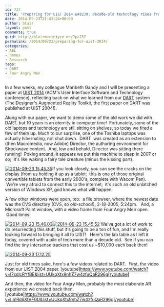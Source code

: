 ```yaml
---
id: 737
title: 'Preparing for UIST 2014 &#8230; decade-old technology rises from the dead!'
date: 2014-09-23T21:43:24+00:00
author: blair
layout: post
comments: true
guid: http://blairmacintyre.me/?p=737
permalink: /2014/09/23/preparing-for-uist-2014/
categories:
- AEL
- demos
- Research
tags:
- DART
- Four Angry Men
---
```


In a few weeks, my colleague Maribeth Gandy and I will be presenting a paper at [UIST 2014](http://www.acm.org/uist/uist2014/) (ACM's User Interface Software and Technology conference), reflecting back on what we learned from our [DART](http://ael.gatech.edu/dart/) system (The Designer's Augmented Reality Toolkit, the first paper on DART was published at UIST 2004!).

Along with our paper, we want to demo some of the old work we did with DART, but 10 years is an eternity in computer time!  Fortunately, some of the old laptops and technology are still sitting on shelves, so today we fired a few of them up. Much to our surprise, one of the Toshiba laptops was actually hibernating, not shut down.  DART  was created as an extension to (then Macromedia, now Adobe) Director, the authoring environment for Shockwave content.  And, low and behold, Director was sitting there running!  Poking around, it appears we put this machine to sleep in 2007 or so;  it's like waking a fairy tale creature (minus the kissing part).

[![2014-09-23 15.45.35](http://blairmacintyre.me/wp-content/uploads/2014/09/2014-09-23-15.45.35-1024x1024.jpg)](http://blairmacintyre.me/wp-content/uploads/2014/09/2014-09-23-15.45.35.jpg)If you look closely, you can see the cracks on the display (from us holding it up as a tablet;  this is one of those original convertible tablets from the early 2000's, complete with Wacom Pen).  We're very afraid to connect this to the internet;  it's such an old unlatched version of Windows XP, god knows what will happen.

A few other windows were open, too:  a file browser, where the newest date was the CVS directory (CVS, so old-school!), 2-18-2005, 5:24pm.   And, a Microsoft Paint window, with a video frame from Four Angry Men open.  Good times!

[![2014-09-23 15.46.03](http://blairmacintyre.me/wp-content/uploads/2014/09/2014-09-23-15.46.03-300x300.jpg)](http://blairmacintyre.me/wp-content/uploads/2014/09/2014-09-23-15.46.03.jpg)[![2014-09-23 15.45.52](http://blairmacintyre.me/wp-content/uploads/2014/09/2014-09-23-15.45.52-300x300.jpg)](http://blairmacintyre.me/wp-content/uploads/2014/09/2014-09-23-15.45.52.jpg) We've got a lot of work to do resurrecting this stuff, but it's going to be a ton of fun, and I'm really looking forward to bringing it all to UIST!   Here's the lab table as I left it today, covered with a pile of tech more than a decade old.  See if you can find the tiny Intersense trackers that cost us ~$10,000 each back then!

[![2014-09-23 17.12.25](http://blairmacintyre.me/wp-content/uploads/2014/09/2014-09-23-17.12.25-1024x1024.jpg)](http://blairmacintyre.me/wp-content/uploads/2014/09/2014-09-23-17.12.25.jpg)

Just for old times sake, here's a few videos related to DART.  First, the video from our UIST 2004 paper. [youtube]https://www.youtube.com/watch?v=l7xdIcRYfBE&list=UUkqXtx9nhZ7w4zfuQaR296g[/youtube]

And then, the video for Four Angry Men, probably the most elaborate AR experience we created back then.[youtube]https://www.youtube.com/watch?v=LmRd6XtVF0U&list=UUkqXtx9nhZ7w4zfuQaR296g[/youtube]
